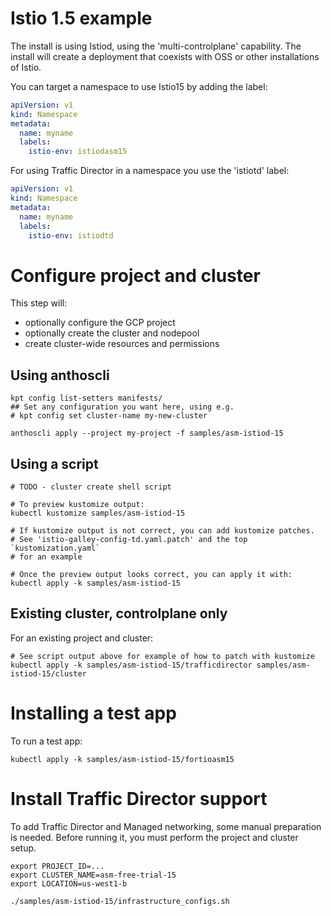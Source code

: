 # Istio 1.5 example

The install is using Istiod, using the 'multi-controlplane' capability.
The install will create a deployment that coexists with OSS or other installations
of Istio. 

You can target a namespace to use Istio15 by adding the label:


```yaml
apiVersion: v1
kind: Namespace
metadata:
  name: myname
  labels:
    istio-env: istiodasm15
```

For using Traffic Director in a namespace you use the 'istiotd' label:


```yaml
apiVersion: v1
kind: Namespace
metadata:
  name: myname
  labels:
    istio-env: istiodtd
```

# Configure project and cluster

This step will:
- optionally configure the GCP project 
- optionally create the cluster and nodepool
- create cluster-wide resources and permissions

## Using anthoscli

```shell script
kpt config list-setters manifests/
## Set any configuration you want here, using e.g.
# kpt config set cluster-name my-new-cluster

anthoscli apply --project my-project -f samples/asm-istiod-15
```

## Using a script

```shell script
# TODO - cluster create shell script

# To preview kustomize output:
kubectl kustomize samples/asm-istiod-15

# If kustomize output is not correct, you can add kustomize patches.
# See 'istio-galley-config-td.yaml.patch' and the top `kustomization.yaml` 
# for an example

# Once the preview output looks correct, you can apply it with:
kubectl apply -k samples/asm-istiod-15
```

## Existing cluster, controlplane only

For an existing project and cluster:

```shell script
# See script output above for example of how to patch with kustomize
kubectl apply -k samples/asm-istiod-15/trafficdirector samples/asm-istiod-15/cluster
```

# Installing a test app
To run a test app:

```shell script
kubectl apply -k samples/asm-istiod-15/fortioasm15
```

# Install Traffic Director support

To add Traffic Director and Managed networking, some manual preparation is needed.
Before running it, you must perform the project and cluster setup. 

```
export PROJECT_ID=...
export CLUSTER_NAME=asm-free-trial-15
export LOCATION=us-west1-b 

./samples/asm-istiod-15/infrastructure_configs.sh
```


